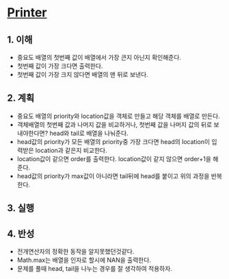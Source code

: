 # [Printer](https://programmers.co.kr/learn/courses/30/lessons/42587)

## 1. 이해

- 중요도 배열의 첫번째 값이 배열에서 가장 큰지 아닌지 확인해준다.
- 첫번째 값이 가장 크다면 출력한다.
- 첫번째 값이 가장 크지 않다면 배열의 맨 뒤로 보낸다.

## 2. 계획

- 중요도 배열의 priority와 location값을 객체로 만들고 해당 객체를 배열로 만든다.
- 객체배열의 첫번째 값과 나머지 값을 비교하거나, 첫번째 값을 나머지 값의 뒤로 보내야한다면? head와 tail로 배열을 나눠준다.
- head값의 priority가 모든 배열의 priority중 가장 크다면 head의 location이 입력받은 location과 같은지 비교한다.
- location값이 같으면 order를 출력한다. location값이 같지 않으면 order+1을 해준다.
- head값의 priority가 max값이 아니라면 tail뒤에 head를 붙이고 위의 과정을 반복한다.

## 3. 실행

## 4. 반성

- 전개연산자의 정확한 동작을 알지못했던것같다.
- Math.max는 배열을 인자로 할시에 NAN을 출력한다.
- 문제를 풀때 head, tail을 나누는 경우를 잘 생각하여 적용하자.

